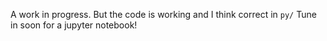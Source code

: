 A work in progress. But the code is working and I think correct in `py/`
Tune in soon for a jupyter notebook!
